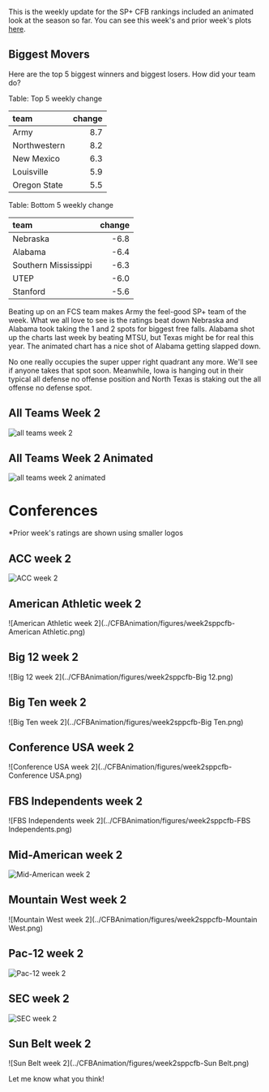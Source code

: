 This is the weekly update for the SP+ CFB rankings included an animated look at the season so far. You can see this week's and prior week's plots [here](https://www.reddit.com/r/CFB/comments/16btt72/oc_cfb_2023_weekly_offensive_and_defensive/?utm_source=share&utm_medium=web2x&context=3).

## Biggest Movers

Here are the top 5 biggest winners and biggest losers. How did your team do?




Table: Top 5 weekly change

|team         | change|
|:------------|------:|
|Army         |    8.7|
|Northwestern |    8.2|
|New Mexico   |    6.3|
|Louisville   |    5.9|
|Oregon State |    5.5|


Table: Bottom 5 weekly change

|team                 | change|
|:--------------------|------:|
|Nebraska             |   -6.8|
|Alabama              |   -6.4|
|Southern Mississippi |   -6.3|
|UTEP                 |   -6.0|
|Stanford             |   -5.6|

Beating up on an FCS team makes Army the feel-good SP+ team of the week. What we all love to see is the ratings beat down Nebraska and Alabama took taking the 1 and 2 spots for biggest free falls. Alabama shot up the charts last week by beating MTSU, but Texas might be for real this year. The animated chart has a nice shot of Alabama getting slapped down. 

No one really occupies the super upper right quadrant any more. We'll see if anyone takes that spot soon. Meanwhile, Iowa is hanging out in their typical all defense no offense position and North Texas is staking out the all offense no defense spot.

## All Teams Week 2

![all teams week 2](../CFBAnimation/figures/week2sppcfb.png)

## All Teams Week 2 Animated

![all teams week 2 animated](../CFBAnimation/figures/CFBEfficiency-week2.gif)

# Conferences

*Prior week's ratings are shown using smaller logos


## ACC week 2


![ACC week 2](../CFBAnimation/figures/week2sppcfb-ACC.png)


## American Athletic week 2


![American Athletic week 2](../CFBAnimation/figures/week2sppcfb-American Athletic.png)


## Big 12 week 2


![Big 12 week 2](../CFBAnimation/figures/week2sppcfb-Big 12.png)


## Big Ten week 2


![Big Ten week 2](../CFBAnimation/figures/week2sppcfb-Big Ten.png)


## Conference USA week 2


![Conference USA week 2](../CFBAnimation/figures/week2sppcfb-Conference USA.png)


## FBS Independents week 2


![FBS Independents week 2](../CFBAnimation/figures/week2sppcfb-FBS Independents.png)


## Mid-American week 2


![Mid-American week 2](../CFBAnimation/figures/week2sppcfb-Mid-American.png)


## Mountain West week 2


![Mountain West week 2](../CFBAnimation/figures/week2sppcfb-Mountain West.png)


## Pac-12 week 2


![Pac-12 week 2](../CFBAnimation/figures/week2sppcfb-Pac-12.png)


## SEC week 2


![SEC week 2](../CFBAnimation/figures/week2sppcfb-SEC.png)


## Sun Belt week 2


![Sun Belt week 2](../CFBAnimation/figures/week2sppcfb-Sun Belt.png)


Let me know what you think!
